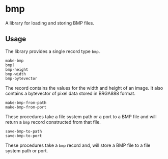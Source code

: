 # bmp

A library for loading and storing BMP files.

## Usage

The library provides a single record type `bmp`.

	make-bmp
	bmp?
	bmp-height
	bmp-width
	bmp-bytevector

The record contains the values for the width and height of an image. It also contains a bytevector of pixel data stored in BRGA888 format.

	make-bmp-from-path
	make-bmp-from-port

These procedures take a file system path or a port to a BMP file and will return a `bmp` record constructed from that file.

    save-bmp-to-path
    save-bmp-to-port

These procedures take a `bmp` record and, will store a BMP file to a file system path or port.
